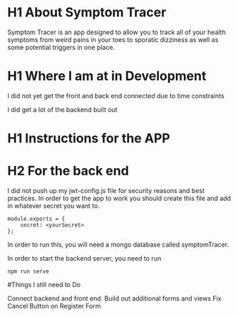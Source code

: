 
# H1 About Symptom Tracer
Symptom Tracer is an app designed to allow you to track all of your health symptoms from weird pains in your toes to sporatic dizziness as well as some potential triggers in one place.

# H1 Where I am at in Development
I did not yet get the front and back end connected due to time constraints

I did get a lot of the backend built out 


# H1 Instructions for the APP

# H2 For the back end
I did not push up my jwt-config.js file for security reasons and best practices. In order to get the app to work you should create this file and add in whatever secret you want to.

```
module.exports = {
    secret: <yourSecret>
};

```

In order to run this, you will need a mongo database called symptomTracer.

In order to start the backend server, you need to run 

```
npm run serve

```

#Things I still need to Do

Connect backend and front end. 
Build out additional forms and views
Fix Cancel Button on Register Form 